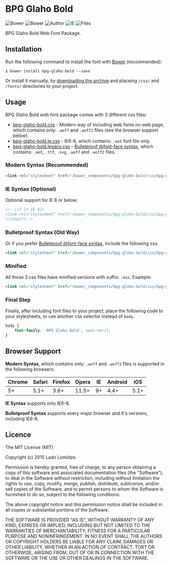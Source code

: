 # BPG Glaho Bold

![Bower](https://img.shields.io/bower/v/bpg-glaho-bold.svg)
![Bower](https://img.shields.io/bower/l/bpg-glaho-bold.svg)
![Author](https://img.shields.io/badge/Font_Author-Besarion_Gugushvili-blue.svg)
![IE](https://img.shields.io/badge/IE_Support-6+-brightgreen.svg)
![Files](https://img.shields.io/badge/Font_Files-.ttf,_.eot,_.svg,_.woff,_.woff2-brightgreen.svg)

BPG Glaho Bold Web Font Package.

## Installation

Run the following command to install the font with [Bower](http://bower.io) (recommended):

```
$ bower install bpg-glaho-bold --save
```

Or install it manually, by [downloading the archive](https://github.com/web-fonts/bpg-glaho-bold/archive/master.zip) and placeing `/css/` and `/fonts/` directories to your project.

## Usage

BPG Glaho Bold web font package comes with 3 different css files:

* [bpg-glaho-bold.css](https://github.com/web-fonts/bpg-glaho-bold/tree/master/css/bpg-glaho-bold.css) - Modern way of including web fonts on web page, which contains only: `.woff` and `.woff2` files (see the browser support below).
* [bpg-glaho-bold.ie.css](https://github.com/web-fonts/bpg-glaho-bold/tree/master/css/bpg-glaho-bold.ie.css) - IE6-8, which contains: `.eot` font file only.
* [bpg-glaho-bold.legacy.css](https://github.com/web-fonts/bpg-glaho-bold/tree/master/css/bpg-glaho-bold.legacy.css) - [Bulletproof @font-face syntax](http://www.paulirish.com/2009/bulletproof-font-face-implementation-syntax/), which contains: `.eot`, `.ttf`, `.svg`, `.woff` and `.woff2` files.

### Modern Syntax (Recommended)

```html
<link rel="stylesheet" href="/bower_components/bpg-glaho-bold/css/bpg-glaho-bold.css">
```

### IE Syntax (Optional)

Optional support for IE 8 or below.

```html
<!--[if lt IE 9]>
<link rel="stylesheet" href="/bower_components/bpg-glaho-bold/css/bpg-glaho-bold.ie.css">
<![endif]-->
```

### Bulletproof Syntax (Old Way)

Or if you prefer [Bulletproof @font-face syntax](http://www.paulirish.com/2009/bulletproof-font-face-implementation-syntax/), include the following css.

```html
<link rel="stylesheet" href="/bower_components/bpg-glaho-bold/css/bpg-glaho-bold.legacy.css">
```

### Minified

All those 3 css files have minified versions with suffix: `.min`. Example:

```html
<link rel="stylesheet" href="/bower_components/bpg-glaho-bold/css/bpg-glaho-bold.min.css">
```

### Final Step

Finally, after including font files to your project, place the following code to your stylesheets, or use another css selector instead of `body`.

```css
body {
    font-family: 'BPG Glaho Bold', sans-serif;
}
```

## Browser Support

**Modern Syntax**, which contains only: `.woff` and `.woff2` files is supported in the following browsers:

| Chrome | Safari | Firefox | Opera | IE   | Android |  iOS  |
| ------ | ------ | ------- | ----- | ---- | ------- | ----- |
| 5+     | 5.1+   | 3.6+    | 11.5+ | 9+   | 4.4+    | 5.1+  |

**IE Syntax** supports only IE6-8.

**Bulletproof Syntax** supports every major browser and it's versions, including IE6-8.

## Licence

The MIT License (MIT)

Copyright (c) 2015 Lado Lomidze.

Permission is hereby granted, free of charge, to any person obtaining a copy
of this software and associated documentation files (the "Software"), to deal
in the Software without restriction, including without limitation the rights
to use, copy, modify, merge, publish, distribute, sublicense, and/or sell
copies of the Software, and to permit persons to whom the Software is
furnished to do so, subject to the following conditions:

The above copyright notice and this permission notice shall be included in
all copies or substantial portions of the Software.

THE SOFTWARE IS PROVIDED "AS IS", WITHOUT WARRANTY OF ANY KIND, EXPRESS OR
IMPLIED, INCLUDING BUT NOT LIMITED TO THE WARRANTIES OF MERCHANTABILITY,
FITNESS FOR A PARTICULAR PURPOSE AND NONINFRINGEMENT. IN NO EVENT SHALL THE
AUTHORS OR COPYRIGHT HOLDERS BE LIABLE FOR ANY CLAIM, DAMAGES OR OTHER
LIABILITY, WHETHER IN AN ACTION OF CONTRACT, TORT OR OTHERWISE, ARISING FROM,
OUT OF OR IN CONNECTION WITH THE SOFTWARE OR THE USE OR OTHER DEALINGS IN
THE SOFTWARE.